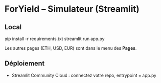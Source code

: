 # ForYield – Simulateur (Streamlit)

## Local
pip install -r requirements.txt
streamlit run app.py

Les autres pages (ETH, USD, EUR) sont dans le menu des **Pages**.

## Déploiement
- Streamlit Community Cloud : connectez votre repo, entrypoint = app.py
